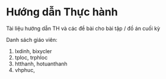 # Hướng dẫn Thực hành
Tài liệu hướng dẫn TH và các đề bài cho bài tập / đồ án cuối kỳ

Danh sách giáo viên:
1. lxdinh,  bixycler 
2. tploc, trphloc
3. htthanh, hotuanthanh 
4. vhphuc, 


